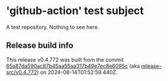 # 'github-action' test subject

A test repository. Nothing to see here.


## Release build info

This release v0.4.772 was built from the commit [65a87da590ac87b45aa55aa317b49e7ec8e6095c](https://github.com/kattecon/gh-release-test-ga/tree/65a87da590ac87b45aa55aa317b49e7ec8e6095c) (aka [release-src/v0.4.772](https://github.com/kattecon/gh-release-test-ga/tree/release-src/v0.4.772)) on 2024-08-14T01:52:59.440Z.
        